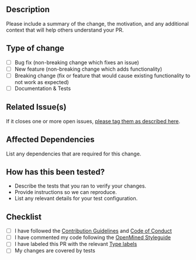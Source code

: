 ## Description

Please include a summary of the change, the motivation, and any additional context that will help others understand your PR.

## Type of change

- [ ] Bug fix (non-breaking change which fixes an issue)
- [ ] New feature (non-breaking change which adds functionality)
- [ ] Breaking change (fix or feature that would cause existing functionality to not work as expected)
- [ ] Documentation & Tests

## Related Issue(s)

If it closes one or more open issues, [please tag them as described here](https://help.github.com/en/github/managing-your-work-on-github/linking-a-pull-request-to-an-issue#linking-a-pull-request-to-an-issue-using-a-keyword).

## Affected Dependencies

List any dependencies that are required for this change.

## How has this been tested?

- Describe the tests that you ran to verify your changes.
- Provide instructions so we can reproduce.
- List any relevant details for your test configuration.

## Checklist

- [ ] I have followed the [Contribution Guidelines](https://github.com/OpenMined/.github/blob/master/CONTRIBUTING.md) and [Code of Conduct](https://github.com/OpenMined/.github/blob/master/CODE_OF_CONDUCT.md)
- [ ] I have commented my code following the [OpenMined Styleguide](https://github.com/OpenMined/.github/blob/master/STYLEGUIDE.md)
- [ ] I have labeled this PR with the relevant [Type labels](https://github.com/OpenMined/.github/labels?q=Type%3A)
- [ ] My changes are covered by tests
